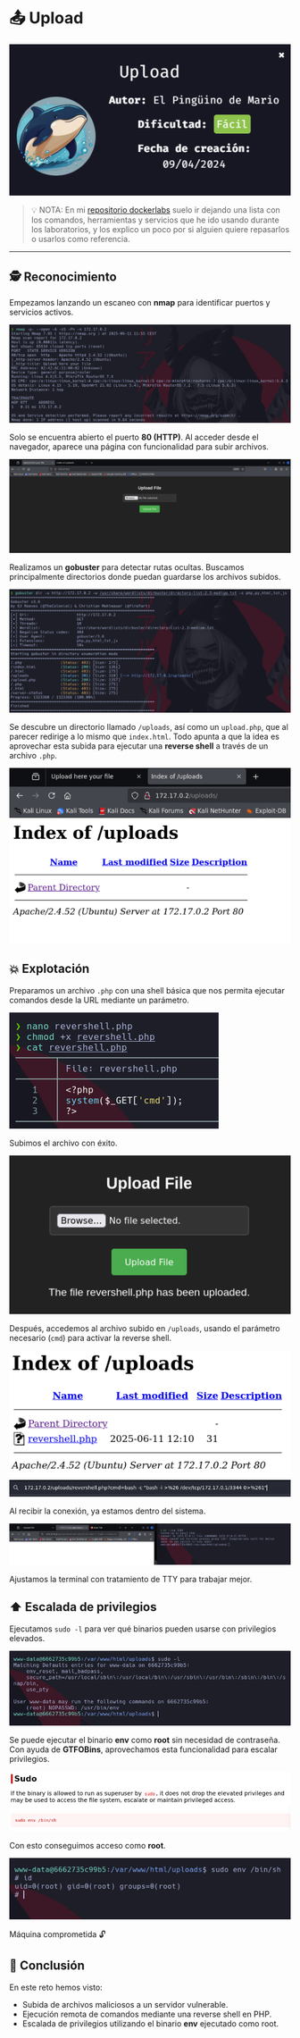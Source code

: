 # 📤 Upload

![IMAGEN_MAQUINA_PORTADA](./images/portada.png)
> 💡 NOTA:  En mi [repositorio dockerlabs](https://github.com/damcorbor/dockerlabs/tree/main/comandos)  suelo ir dejando una lista con los comandos, herramientas y servicios que he ido usando durante los laboratorios, y los explico un poco por si alguien quiere repasarlos o usarlos como referencia.
---

## 🕵️ Reconocimiento

Empezamos lanzando un escaneo con **nmap** para identificar puertos y servicios activos.

![nmap](./images/nmap.png)

Solo se encuentra abierto el puerto **80 (HTTP)**. Al acceder desde el navegador, aparece una página con funcionalidad para subir archivos.

![web](./images/web.png)

Realizamos un **gobuster** para detectar rutas ocultas. Buscamos principalmente directorios donde puedan guardarse los archivos subidos.

![gobuster](./images/gobuster.png)

Se descubre un directorio llamado `/uploads`, así como un `upload.php`, que al parecer redirige a lo mismo que `index.html`. Todo apunta a que la idea es aprovechar esta subida para ejecutar una **reverse shell** a través de un archivo `.php`.

![uploads](./images/uploads.png)

## 💥 Explotación

Preparamos un archivo `.php` con una shell básica que nos permita ejecutar comandos desde la URL mediante un parámetro.

![php](./images/php.png)

Subimos el archivo con éxito.

![subida](./images/subida.png)

Después, accedemos al archivo subido en `/uploads`, usando el parámetro necesario (`cmd`) para activar la reverse shell.

![subido](./images/subido.png)  
![comando](./images/comando.png)

Al recibir la conexión, ya estamos dentro del sistema.

![revershell](./images/revershell.png)

Ajustamos la terminal con tratamiento de TTY para trabajar mejor.

## ⬆️ Escalada de privilegios

Ejecutamos `sudo -l` para ver qué binarios pueden usarse con privilegios elevados.

![sudo-l](./images/sudo-l.png)

Se puede ejecutar el binario **env** como **root** sin necesidad de contraseña. Con ayuda de **GTFOBins**, aprovechamos esta funcionalidad para escalar privilegios.

![gtfobins](./images/gtfobins.png)

Con esto conseguimos acceso como **root**.

![root](./images/root.png)

Máquina comprometida 🔓

## 🏁 Conclusión

En este reto hemos visto:

- Subida de archivos maliciosos a un servidor vulnerable.
- Ejecución remota de comandos mediante una reverse shell en PHP.
- Escalada de privilegios utilizando el binario **env** ejecutado como root.
